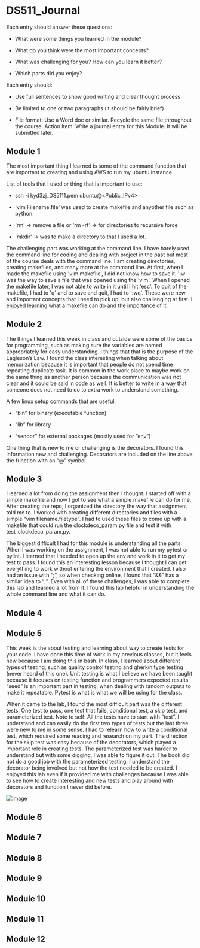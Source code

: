 # DS511_Journal

Each entry should answer these questions:

  * What were some things you learned in the module?
  
  * What do you think were the most important concepts?
  
  * What was challenging for you? How can you learn it better?
  
  * Which parts did you enjoy?

Each entry should:
  * Use full sentences to show good writing and clear thought process
  
  * Be limited to one or two paragraphs (it should be fairly brief)
  
  * File format: Use a Word doc or similar. Recycle the same file throughout the course. Action Item: Write a journal entry for this Module. It will be submitted later.

## Module 1
The most important thing I learned is some of the command function that are important to creating and using AWS to run my ubuntu instance.

List of tools that I used or thing that is important to use: 

* ssh -i kyd3zj_DS5111.pem ubuntu@<Public_IPv4> 

* 'vim Filename.file' was used to create makefile and anyother file such as python. 

* 'rm' -> remove a file or 'rm -rf' -> for directories to recursive force 

* 'mkdir' -> was to make a directory to that I used a lot. 


The challenging part was working at the command line. I have barely used the command line for coding and dealing with project in the past but most of the course deals with the command line. I am creating directories, creating makefiles, and many more at the command line. At first, when I made the makefile using 'vim makefile', I did not know how to save it. ':w' was the way to save a file that was opened using the 'vim'. When I opened the makefile later, I was not able to write in it until I hit 'esc'. To quit of the makefile, I had to 'q' and to save and quit, I had to ':wq'. These were new and important concepts that I need to pick up, but also challenging at first. I enjoyed learning what a makefile can do and the importance of it. 

## Module 2
The things I learned this week in class and outside were some of the basics for programming, such as making sure the variables are named appropriately for easy understanding. I things that that is the purpose of the Eagleson’s Law. I found the class interesting when talking about memorization because it is important that people do not spend time repeating duplicate task. It is common in the work place to maybe work on the same thing as another person because the communication was not clear and it could be said in code as well. It is better to write in a way that someone does not need to do to extra work to understand something.

A few linux setup commands that are useful:

* “bin” for binary (executable function)
  
* “lib” for library
  
* “vendor” for external packages (mostly used for “env”)

One thing that is new to me or challenging is the decorators. I found this information new and challenging. Decorators are included on the line above the function with an “@” symbol. 

## Module 3
I learned a lot from doing the assignment then I thought. I started off with a simple makefile and now I got to see what a simple makefile can do for me. After creating the repo, I organized the directory the way that assignment told me to. I worked with creating different directories and files with a simple “vim filename.filetype”. I had to used these files to come up with a makefile that could run the clockdeco_param.py file and test it with test_clockdeco_param.py. 

The biggest difficult I had for this module is understanding all the parts. When I was working on the assignment, I was not able to run my pytest or pylint. I learned that I needed to open up the env and work in it to get my test to pass. I found this an interesting lesson because I thought I can get everything to work without entering the environment that I created. I also had an issue with “;”, so when checking online, I found that “&&” has a similar idea to “;”. Even with all of these challenges, I was able to complete this lab and learned a lot from it. I found this lab helpful in understanding the whole command line and what it can do. 


## Module 4



## Module 5
This week is the about testing and learning about way to create tests for your code. I have done this time of work in my previous classes, but it feels new because I am doing this in bash. In class, I learned about different types of testing, such as quality control testing and gherkin type testing (never heard of this one). Unit testing is what I believe we have been taught because it focuses on testing function and programmers expected results. “seed” is an important part in testing, when dealing with random outputs to make it repeatable. Pytest is what is what we will be using for the class. 

When it came to the lab, I found the most difficult part was the different tests. One test to pass, one test that fails, conditional test, a skip test, and parameterized test. Note to self: All the tests have to start with “test”. I understand and can easily do the first two types of tests but the last three were new to me in some sense. I had to relearn how to write a conditional test, which required some reading and research on my part. The direction for the skip test was easy because of the decorators, which played a important role in creating tests. The parameterized test was harder to understand but with some digging, I was able to figure it out. The book did not do a good job with the parameterized testing. I understand the decorator being involved but not how the test needed to be created. I enjoyed this lab even if it provided me with challenges because I was able to see how to create interesting and new tests and play around with decorators and function I never did before.

![image](https://github.com/Lankalapallio/DS511_Journal/assets/111662645/a0812d21-cca6-4300-8965-a9f5848ea0c4)

## Module 6

## Module 7

## Module 8

## Module 9

## Module 10

## Module 11

## Module 12

